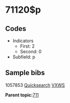 # 71120$p

## Codes

-   Indicators
    -   First: 2
    -   Second: 0
-   Subfield: p

## Sample bibs

1057853 [Quicksearch](https://search.library.yale.edu/catalog/1057853) [VXWS](http://prodorbis.library.yale.edu:7014/vxws/GetHoldingsService?bibId=1057853)

**Parent topic:**[711](../../tags/711/711.md)

